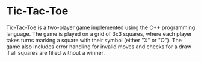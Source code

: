 # Tic-Tac-Toe
Tic-Tac-Toe is a two-player game implemented using the C++ programming language. The game is played on a grid of 3x3 squares, where each player takes turns marking a square with their symbol (either "X" or "O"). The game also includes error handling for invalid moves and checks for a draw if all squares are filled without a winner. 
